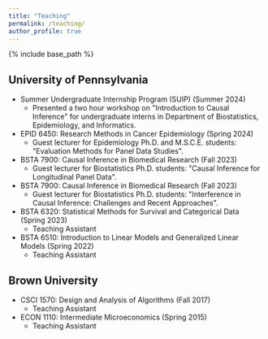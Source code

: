 ```yaml
---
title: "Teaching"
permalink: /teaching/
author_profile: true
---
```


{% include base_path %}

## University of Pennsylvania
- Summer Undergraduate Internship Program (SUIP) (Summer 2024)
  - Presented a two hour workshop on "Introduction to Causal Inference" for undergraduate interns in Department of Biostatistics, Epidemiology, and Informatics.
- EPID 6450: Research Methods in Cancer Epidemiology (Spring 2024)
  - Guest lecturer for Epidemiology Ph.D. and M.S.C.E. students: "Evaluation Methods for Panel Data Studies".
- BSTA 7900: Causal Inference in Biomedical Research (Fall 2023)
  - Guest lecturer for Biostatistics Ph.D. students: "Causal Inference for Longitudinal Panel Data".
- BSTA 7900: Causal Inference in Biomedical Research (Fall 2023)
  - Guest lecturer for Biostatistics Ph.D. students: "Interference in Causal Inference: Challenges and Recent Approaches".
- BSTA 6320: Statistical Methods for Survival and Categorical Data (Spring 2023)
  - Teaching Assistant
- BSTA 6510: Introduction to Linear Models and Generalized Linear Models (Spring 2022)
  - Teaching Assistant

## Brown University
- CSCI 1570: Design and Analysis of Algorithms (Fall 2017)
  - Teaching Assistant
- ECON 1110: Intermediate Microeconomics (Spring 2015)
  - Teaching Assistant

